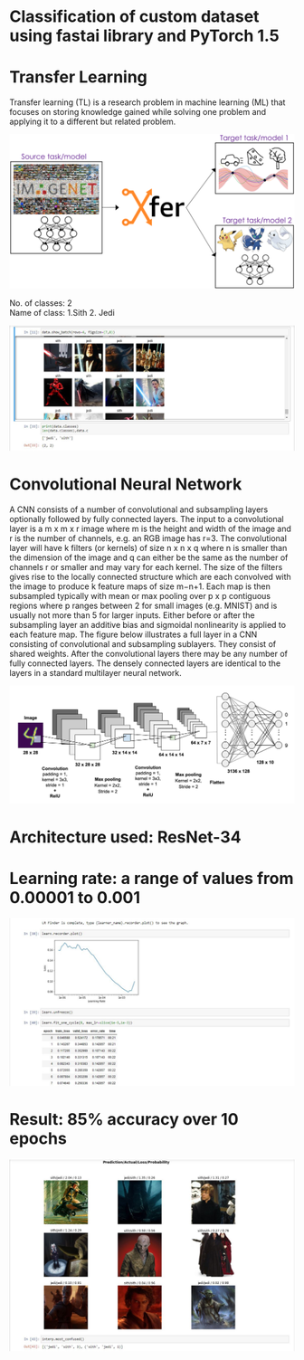 # Classification of custom dataset using fastai library and PyTorch 1.5

# Transfer Learning
Transfer learning (TL) is a research problem in machine learning (ML) that focuses on storing knowledge gained while solving one problem and applying it to a different but related problem.

![](screenshots\Capture5.jpg)

No. of classes: 2 <br>
Name of class: 1.Sith 2. Jedi

<img src="screenshots\Capture.jpg">

# Convolutional Neural Network
A CNN consists of a number of convolutional and subsampling layers optionally followed by fully connected layers. 
The input to a convolutional layer is a m x m x r image where m is the height and width of the image and r is the number of channels, e.g. an RGB image has r=3. The convolutional layer will have k filters (or kernels) of size n x n x q where n is smaller than the dimension of the image and q can either be the same as the number of channels r or smaller and may vary for each kernel. The size of the filters gives rise to the locally connected structure which are each convolved with the image to produce k feature maps of size m−n+1. Each map is then subsampled typically with mean or max pooling over p x p contiguous regions where p ranges between 2 for small images (e.g. MNIST) and is usually not more than 5 for larger inputs. Either before or after the subsampling layer an additive bias and sigmoidal nonlinearity is applied to each feature map. 
The figure below illustrates a full layer in a CNN consisting of convolutional and subsampling sublayers. They consist of shared weights.
After the convolutional layers there may be any number of fully connected layers. The densely connected layers are identical to the layers in a standard multilayer neural network.

<img src="screenshots\Capture4.jpg">

# Architecture used: ResNet-34
# Learning rate: a range of values from 0.00001 to 0.001

<img src="screenshots\Capture3.jpg">

# Result: 85% accuracy over 10 epochs

<img src="screenshots\Capture2.jpg">
